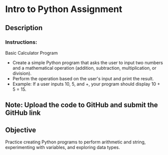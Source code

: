 # Intro to Python Assignment
## Description

### Instructions:
Basic Calculator Program
- Create a simple Python program that asks the user to input two numbers and a mathematical operation (addition, subtraction, multiplication, or division).
- Perform the operation based on the user's input and print the result.
- Example: If a user inputs 10, 5, and +, your program should display 10 + 5 = 15.

## Note: Upload the code to GitHub and submit the GitHub link

## Objective

Practice creating Python programs to perform arithmetic and string, experimenting with variables, and exploring data types.


